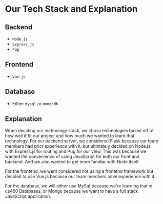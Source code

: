 # Our Tech Stack and Explanation

## Backend
- `Node.js`
- `Express.js`
- `Pug`

## Frontend
- `Vue.js` 

## Database
- Either `mysql` or `mongodb`

## Explanation
When deciding our technology stack, we chose technologies based off of how well it fit our project and how much we wanted to learn that technology. For our backend server, we considered Flask because our team members had prior experience with it, but ultimately decided on Node.js with Express.js for routing and Pug for our view. This was because we wanted the convenience of using JavaScript for both our front and backend. And we also wanted to get more familiar with Node itself. 

For the frontend, we went considered not using a frontend framework but decided to use Vue.js because our team members have experience with it. 

For the database, we will either use MySql because we're learning that in cs460 Databases, or Mongo because we want to have a full stack JavaScript application.